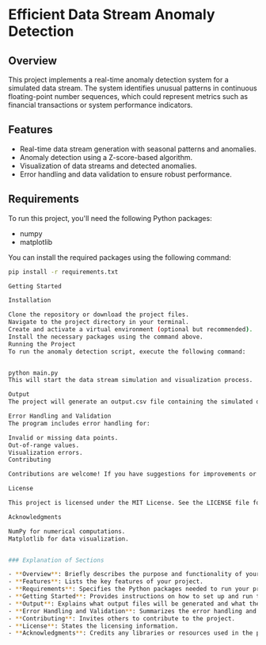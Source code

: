 
# Efficient Data Stream Anomaly Detection

## Overview
This project implements a real-time anomaly detection system for a simulated data stream. The system identifies unusual patterns in continuous floating-point number sequences, which could represent metrics such as financial transactions or system performance indicators.

## Features
- Real-time data stream generation with seasonal patterns and anomalies.
- Anomaly detection using a Z-score-based algorithm.
- Visualization of data streams and detected anomalies.
- Error handling and data validation to ensure robust performance.

## Requirements
To run this project, you'll need the following Python packages:
- numpy
- matplotlib

You can install the required packages using the following command:

```bash
pip install -r requirements.txt

Getting Started

Installation

Clone the repository or download the project files.
Navigate to the project directory in your terminal.
Create and activate a virtual environment (optional but recommended).
Install the necessary packages using the command above.
Running the Project
To run the anomaly detection script, execute the following command:


python main.py
This will start the data stream simulation and visualization process.

Output
The project will generate an output.csv file containing the simulated data stream, including timestamps, values, and anomaly flags. Additionally, real-time visualizations of the data and detected anomalies will be displayed.

Error Handling and Validation
The program includes error handling for:

Invalid or missing data points.
Out-of-range values.
Visualization errors.
Contributing

Contributions are welcome! If you have suggestions for improvements or features, feel free to fork the repository and submit a pull request.

License

This project is licensed under the MIT License. See the LICENSE file for details.

Acknowledgments

NumPy for numerical computations.
Matplotlib for data visualization.


### Explanation of Sections

- **Overview**: Briefly describes the purpose and functionality of your project.
- **Features**: Lists the key features of your project.
- **Requirements**: Specifies the Python packages needed to run your project and how to install them.
- **Getting Started**: Provides instructions on how to set up and run the project.
- **Output**: Explains what output files will be generated and what they contain.
- **Error Handling and Validation**: Summarizes the error handling and validation measures in place.
- **Contributing**: Invites others to contribute to the project.
- **License**: States the licensing information.
- **Acknowledgments**: Credits any libraries or resources used in the project.
